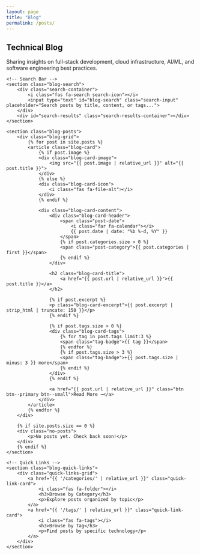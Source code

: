 ```yaml
---
layout: page
title: "Blog"
permalink: /posts/
---
```


<div class="page-container">
    <section class="blog-hero">
        <h1>Technical Blog</h1>
        <p class="subtitle">
            Sharing insights on full-stack development, cloud infrastructure, AI/ML, and software engineering best practices.
        </p>
    </section>

    <!-- Search Bar -->
    <section class="blog-search">
        <div class="search-container">
            <i class="fas fa-search search-icon"></i>
            <input type="text" id="blog-search" class="search-input" placeholder="Search posts by title, content, or tags...">
        </div>
        <div id="search-results" class="search-results-container"></div>
    </section>

    <section class="blog-posts">
        <div class="blog-grid">
            {% for post in site.posts %}
            <article class="blog-card">
                {% if post.image %}
                <div class="blog-card-image">
                    <img src="{{ post.image | relative_url }}" alt="{{ post.title }}">
                </div>
                {% else %}
                <div class="blog-card-icon">
                    <i class="fas fa-file-alt"></i>
                </div>
                {% endif %}

                <div class="blog-card-content">
                    <div class="blog-card-header">
                        <span class="post-date">
                            <i class="far fa-calendar"></i>
                            {{ post.date | date: "%b %-d, %Y" }}
                        </span>
                        {% if post.categories.size > 0 %}
                        <span class="post-category">{{ post.categories | first }}</span>
                        {% endif %}
                    </div>

                    <h2 class="blog-card-title">
                        <a href="{{ post.url | relative_url }}">{{ post.title }}</a>
                    </h2>

                    {% if post.excerpt %}
                    <p class="blog-card-excerpt">{{ post.excerpt | strip_html | truncate: 150 }}</p>
                    {% endif %}

                    {% if post.tags.size > 0 %}
                    <div class="blog-card-tags">
                        {% for tag in post.tags limit:3 %}
                        <span class="tag-badge">{{ tag }}</span>
                        {% endfor %}
                        {% if post.tags.size > 3 %}
                        <span class="tag-badge">+{{ post.tags.size | minus: 3 }} more</span>
                        {% endif %}
                    </div>
                    {% endif %}

                    <a href="{{ post.url | relative_url }}" class="btn btn--primary btn--small">Read More →</a>
                </div>
            </article>
            {% endfor %}
        </div>

        {% if site.posts.size == 0 %}
        <div class="no-posts">
            <p>No posts yet. Check back soon!</p>
        </div>
        {% endif %}
    </section>

    <!-- Quick Links -->
    <section class="blog-quick-links">
        <div class="quick-links-grid">
            <a href="{{ '/categories/' | relative_url }}" class="quick-link-card">
                <i class="fas fa-folder"></i>
                <h3>Browse by Category</h3>
                <p>Explore posts organized by topic</p>
            </a>
            <a href="{{ '/tags/' | relative_url }}" class="quick-link-card">
                <i class="fas fa-tags"></i>
                <h3>Browse by Tag</h3>
                <p>Find posts by specific technology</p>
            </a>
        </div>
    </section>
</div>

<!-- Simple JavaScript for Search -->
<script>
document.addEventListener('DOMContentLoaded', function() {
    const searchInput = document.getElementById('blog-search');
    const blogCards = document.querySelectorAll('.blog-card');
    const searchResultsContainer = document.getElementById('search-results');

    if (searchInput) {
        searchInput.addEventListener('input', function(e) {
            const searchTerm = e.target.value.toLowerCase();
            let visibleCount = 0;

            blogCards.forEach(card => {
                const title = card.querySelector('.blog-card-title')?.textContent.toLowerCase() || '';
                const excerpt = card.querySelector('.blog-card-excerpt')?.textContent.toLowerCase() || '';
                const tags = Array.from(card.querySelectorAll('.tag-badge'))
                    .map(tag => tag.textContent.toLowerCase())
                    .join(' ');

                const matches = title.includes(searchTerm) ||
                               excerpt.includes(searchTerm) ||
                               tags.includes(searchTerm);

                if (matches || searchTerm === '') {
                    card.style.display = '';
                    visibleCount++;
                } else {
                    card.style.display = 'none';
                }
            });

            // Show search results message
            if (searchTerm !== '') {
                searchResultsContainer.textContent = `Found ${visibleCount} post${visibleCount !== 1 ? 's' : ''}`;
                searchResultsContainer.style.display = 'block';
            } else {
                searchResultsContainer.style.display = 'none';
            }
        });
    }
});
</script>
